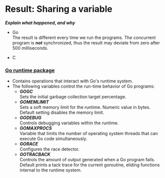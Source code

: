 # Result: Sharing a variable
***Explain what happened, and why*** 
- Go  
The result is different every time we run the programs.
The concurrent program is ***not*** synchronized, thus the result may deviate from zero after 500 milliseconds.  

- C  


### [Go runtime package](https://pkg.go.dev/runtime)

- Contains operations that interact with Go's runtime system.
- The following variables control the run-time behavior of Go programs:
    - ***GOGC***   
    Sets the initial garbage collection target percentage.
    - ***GOMEMLIMIT***   
    Sets a soft memory limit for the runtime.
    Numeric value in bytes.
    Default setting disables the memory limit.
    - ***GODEBUG***  
    Controls debugging variables within the runtime.
    - ***GOMAXPROCS***   
    Variable that limits the number of operating system threads that can execute Go code simultaneously.
    - ***GORACE***   
    Configures the race detector.
    - ***GOTRACBACK***  
    Controls the amount of output generated when a Go program fails.
    Default prints a tack trace for the current goroutine, eliding functions internal to the runtime system.

